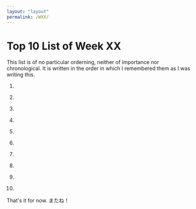 ```yaml
---
layout: "layout"
permalink: /WXX/
---
```


# Top 10 List of Week XX
This list is of no particular orderning, neither of importance nor chronological. It is written in the order in which I remembered them as I was writing this.

1. []()<br>

2. []()<br>

3. []()<br>

4. []()<br>

5. []()<br>

6. []()<br>

7. []()<br>

8. []()<br>

9. []()<br>

10. []()<br>

That's it for now. またね！
